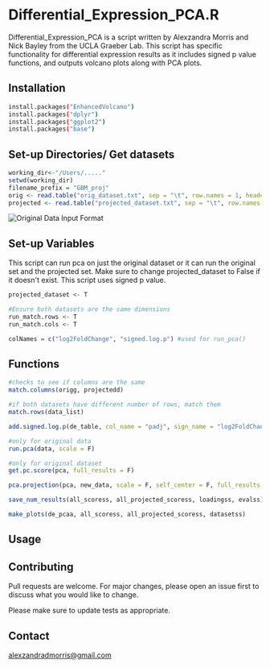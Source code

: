 # Differential_Expression_PCA.R

Differential_Expression_PCA is a script written by Alexzandra Morris and Nick Bayley from the UCLA Graeber Lab. This script has specific functionality for differential expression results as it includes signed p value functions, and outputs volcano plots along with PCA plots. 

## Installation

[//]: # "Use the package manager [pip](https://pip.pypa.io/en/stable/) to install foobar."

```bash
install.packages("EnhancedVolcano")
install.packages("dplyr")
install.packages("ggplot2")
install.packages("base")
```
## Set-up Directories/ Get datasets
```r
working_dir<-"/Users/....."
setwd(working_dir)
filename_prefix = "GBM_proj"
orig <- read.table("orig_dataset.txt", sep = "\t", row.names = 1, header = T)
projected <- read.table("projected_dataset.txt", sep = "\t", row.names = 1, header = T)
```

![Original Data Input Format](https://timesofindia.indiatimes.com/photo/67586673.cms)

## Set-up Variables

This script can run pca on just the original dataset or it can run the original set and the projected set. Make sure to change projected_dataset to False if it doesn't exist. This script uses signed p value. 

```r
projected_dataset <- T

#Ensure both datasets are the same dimensions
run_match.rows <- T 
run_match.cols <- T 

colNames = c("log2FoldChange", "signed.log.p") #used for run_pca()
```
## Functions
```r
#checks to see if columns are the same 
match.columns(origg, projectedd)

#if both datasets have different number of rows, match them
match.rows(data_list) 

add.signed.log.p(de_table, col_name = "padj", sign_name = "log2FoldChange")

#only for original data
run.pca(data, scale = F)

#only for original dataset 
get.pc.score(pca, full_results = F)

pca.projection(pca, new_data, scale = F, self_center = F, full_results = F)

save_num_results(all_scoress, all_projected_scoress, loadingss, evalss)

make_plots(de_pcaa, all_scoress, all_projected_scoress, datasetss)
```



## Usage



## Contributing
Pull requests are welcome. For major changes, please open an issue first to discuss what you would like to change.

Please make sure to update tests as appropriate.

## Contact
alexzandradmorris@gmail.com

